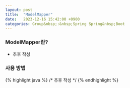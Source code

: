```yaml
---
layout: post
title:  "ModelMapper"
date:   2023-12-16 15:42:00 +0900
categories: Group&nbsp;:&nbsp;Spring Spring&nbsp;Boot
---
```


### ModelMapper란?

- 추후 작성

### 사용 방법
{% highlight java %}
/*
    추후 작성
*/
{% endhighlight %}